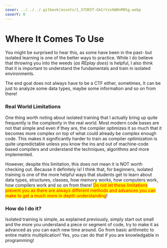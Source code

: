 ```yaml
---
cover: ../../../.gitbook/assets/1_X7OK5T-GkCrtzxkW8nM8Sg.webp
coverY: 0
---
```


# Where It Comes To Use

You might be surprised to hear this, as some have been in the past- but isolated learning is one of the better ways to practice. While I do believe that throwing you into the weeds (_as REplay does_) is helpful, I also think that it is important to understand the fundamentals and train in isolated environments.

The end goal does not always have to be a CTF either, sometimes, It can be just to analyze some data types, maybe some information and so on from there!&#x20;

### Real World Limitations

One thing worth noting about isolated training that I actually bring up quite frequently is the complexity in the real world. Most modern code bases are not that simple and even if they are, the compiler optimizes it so much that it becomes more complex on top of what could already be complex enough code. This makes it significantly harder to train as compiler optimization is quite unpredictable unless you know the ins and out of machine-code based compilers and understand the techniques, algorithms and more implemented.

However, despite this limitation, this does not mean it is NOT worth checking out. Because it definitely is! I think that, for beginners, isolated training is one of the more helpful ways that students get to learn about data types, structures, classes, how memory works, how computers work, how compilers work and so on from there! <mark style="color:red;">Do not let these limitations prevent you as there are always different methods and advances you can make to get a much more in depth understanding</mark>!

### How do I do it?

Isolated training is simple, as explained previously, simply start out small and the more you understand a piece or segment of code, try to make it as advanced as you can each new time around. Go from basic arithmetic to entire matrix multiplication! Yes, you can do that if you are knowledgable in programming!

